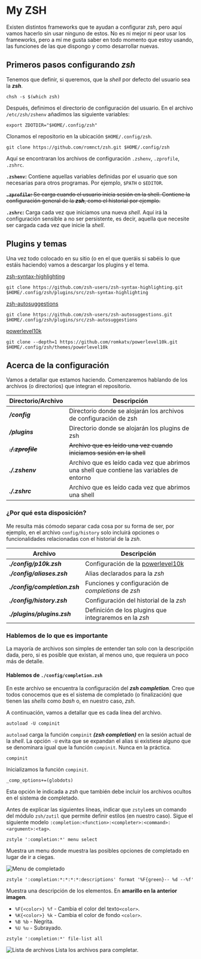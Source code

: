 # My ZSH

Existen distintos frameworks que te ayudan a configurar _zsh_, pero aquí vamos hacerlo sin usar ninguno de estos. No es ni mejor ni peor usar los frameworks, pero a mí me gusta saber en todo momento que estoy usando, las funciones de las que dispongo y como desarrollar nuevas.

## Primeros pasos configurando _zsh_

Tenemos que definir, si queremos, que la _shell_ por defecto del usuario sea la ***zsh***.

```
chsh -s $(which zsh)
```

Después, definimos el directorio de configuración del usuario. En el archivo `/etc/zsh/zshenv` añadimos las siguiente variables:

```
export ZDOTDIR="$HOME/.config/zsh"
```

Clonamos el repositorio en la ubicación `$HOME/.config/zsh`.

```
git clone https://github.com/romnct/zsh.git $HOME/.config/zsh
```

Aquí se encontraran los archivos de configuración `.zshenv`, `.zprofile`, `.zshrc`.

**`.zshenv`:** Contiene aquellas variables definidas por el usuario que son necesarias para otros programas. Por ejemplo, `$PATH` o `$EDITOR`.

~~**`.zprofile`:** Se carga cuando el usuario inicia sesión en la shell. Contiene la configuración general de la ***zsh***, como el historial por ejemplo.~~

**`.zshrc`:** Carga cada vez que iniciamos una nueva *shell*. Aquí irá la configuración sensible a no ser persistente, es decir, aquella que necesite ser cargada cada vez que inicie la *shell*.

## Plugins y temas

Una vez todo colocado en su sitio (o en el que queráis si sabéis lo que estáis haciendo) vamos a descargar los plugins y el tema.

[zsh-syntax-highlighting](https://github.com/zsh-users/zsh-syntax-highlighting)

```
git clone https://github.com/zsh-users/zsh-syntax-highlighting.git $HOME/.config/zsh/plugins/src/zsh-syntax-highlighting
```

[zsh-autosuggestions](https://github.com/zsh-users/zsh-autosuggestions)

```
git clone https://github.com/zsh-users/zsh-autosuggestions.git $HOME/.config/zsh/plugins/src/zsh-autosuggestions
```

[powerlevel10k](https://github.com/romkatv/powerlevel10k)

```
git clone --depth=1 https://github.com/romkatv/powerlevel10k.git $HOME/.config/zsh/themes/powerlevel10k
```

## Acerca de la configuración

Vamos a detallar que estamos haciendo. Comenzaremos hablando de los archivos (o directorios) que integran el repositorio.

| Directorio/Archivo | Descripción |
| --- | --- |
| **_/config_** | Directorio donde se alojarán los archivos de configuración de zsh |
| **_/plugins_** | Directorio donde se alojarán los plugins de zsh |
| ~~**_./.zprofile_**~~ | ~~Archivo que es leído una vez cuando iniciamos sesión en la shell~~ |
| **_./.zshenv_** | Archivo que es leído cada vez que abrimos una shell que contiene las variables de entorno |
| **_./.zshrc_** | Archivo que es leído cada vez que abrimos una shell |

### ¿Por qué esta disposición?

Me resulta más cómodo separar cada cosa por su forma de ser, por ejemplo, en el archivo `config/history` solo incluirá opciones o funcionalidades relacionadas con el historial de la _zsh_.

| Archivo | Descripción |
| --- | --- |
| **_./config/p10k.zsh_** | Configuración de la [powerlevel10k](https://github.com/romkatv/powerlevel10k) |
| **_./config/aliases.zsh_** | Alias declarados para la _zsh_ |
| **_./config/completion.zsh_** | Funciones y configuración de _completions_ de _zsh_ |
| **_./config/history.zsh_** | Configuración del historial de la _zsh_ |
| **_./plugins/plugins.zsh_** | Definición de los plugins que integraremos en la _zsh_ |

### Hablemos de lo que es importante

La mayoría de archivos son simples de entender tan solo con la descripción dada, pero, si es posible que existan, al menos uno, que requiera un poco más de detalle.

#### Hablemos de `./config/completion.zsh`

En este archivo se encuentra la configuración del _**zsh completion**_. Creo que todos conocemos que es el sistema de completado (o finalización) que tienen las _shells_ como _bash_ o, en nuestro caso, _zsh_. 

A continuación, vamos a detallar que es cada línea del archivo.

```
autoload -U compinit
```

`autoload` carga la función `compinit` _**(zsh completion)**_ en la sesión actual de la _shell_. La opción `-U` evita que se expandan el alias si existiese alguno que se denominara igual que la función `compinit`. Nunca en la práctica.

```
compinit
```

Inicializamos la función `compinit`.

```
_comp_options+=(globdots)
```

Esta opción le indicada a _zsh_ que también debe incluir los archivos ocultos en el sistema de completado.

Antes de explicar las siguientes líneas, indicar que `zstyle`es un comando del módulo `zsh/zutil` que permite definir estilos (en nuestro caso). Sigue el siguiente modelo `:completion:<function>:<completer>:<command>:<argument>:<tag>`.

```
zstyle ':completion:*' menu select
```

Muestra un menu donde muestra las posibles opciones de completado en lugar de ir a ciegas.

![Menu de completado](https://imgr.co/cache/img/3e733df6a2c0c39455ae73f3777f4f8c.jpg)
```
zstyle ':completion:*:*:*:*:descriptions' format '%F{green}-- %d --%f'
```

Muestra una descripción de los elementos. En **amarillo en la anterior imagen**.

-   `%F{<color>} %f` - Cambia el color del texto`<color>`.
-   `%K{<color>} %k` - Cambia el color de fondo `<color>`.
-   `%B %b` - Negrita.
-   `%U %u` - Subrayado.

```
zstyle ':completion:*' file-list all
```

![Lista de archivos](https://imgr.co/cache/img/43d88ede6bc136cca929ba23e3dca7a9.jpg)
Lista los archivos para completar.
